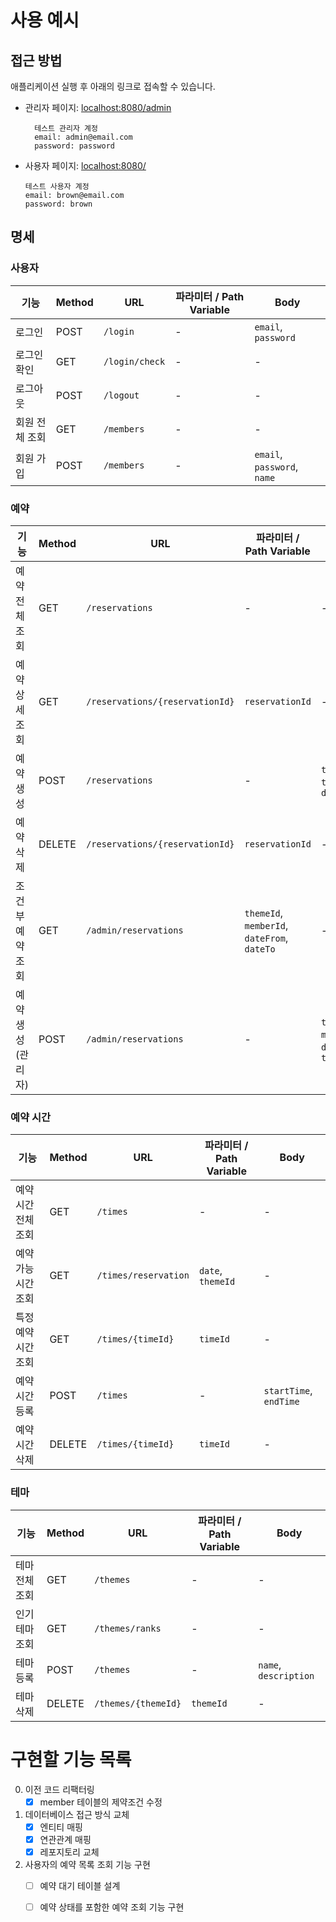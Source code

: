 # 사용 예시

## 접근 방법

애플리케이션 실행 후 아래의 링크로 접속할 수 있습니다.

- 관리자 페이지: [localhost:8080/admin](http://localhost:8080/admin)
    ```plaintext
      테스트 관리자 계정
      email: admin@email.com
      password: password
    ```

- 사용자 페이지: [localhost:8080/](http://localhost:8080/)
    ```plaintext
  테스트 사용자 계정
  email: brown@email.com
  password: brown
   ```

## 명세

### 사용자

| 기능       | Method | URL            | 파라미터 / Path Variable | Body                        |
|----------|--------|----------------|----------------------|-----------------------------|
| 로그인      | POST   | `/login`       | -                    | `email`, `password`         |
| 로그인 확인   | GET    | `/login/check` | -                    | -                           |
| 로그아웃     | POST   | `/logout`      | -                    | -                           |
| 회원 전체 조회 | GET    | `/members`     | -                    | -                           |
| 회원 가입    | POST   | `/members`     | -                    | `email`, `password`, `name` |

### 예약

| 기능          | Method | URL                             | 파라미터 / Path Variable                        | Body                                    |
|-------------|--------|---------------------------------|---------------------------------------------|-----------------------------------------|
| 예약 전체 조회    | GET    | `/reservations`                 | -                                           | -                                       |
| 예약 상세 조회    | GET    | `/reservations/{reservationId}` | `reservationId`                             | -                                       |
| 예약 생성       | POST   | `/reservations`                 | -                                           | `themeId`, `timeId`, `date`             |
| 예약 삭제       | DELETE | `/reservations/{reservationId}` | `reservationId`                             | -                                       |
| 조건부 예약 조회   | GET    | `/admin/reservations`           | `themeId`, `memberId`, `dateFrom`, `dateTo` | -                                       |
| 예약 생성 (관리자) | POST   | `/admin/reservations`           | -                                           | `themeId`, `memberId`, `date`, `timeId` |

### 예약 시간

| 기능          | Method | URL                  | 파라미터 / Path Variable | Body                   |
|-------------|--------|----------------------|----------------------|------------------------|
| 예약 시간 전체 조회 | GET    | `/times`             | -                    | -                      |
| 예약 가능 시간 조회 | GET    | `/times/reservation` | `date`, `themeId`    | -                      |
| 특정 예약 시간 조회 | GET    | `/times/{timeId}`    | `timeId`             | -                      |
| 예약 시간 등록    | POST   | `/times`             | -                    | `startTime`, `endTime` |
| 예약 시간 삭제    | DELETE | `/times/{timeId}`    | `timeId`             | -                      |

### 테마

| 기능       | Method | URL                 | 파라미터 / Path Variable | Body                  |
|----------|--------|---------------------|----------------------|-----------------------|
| 테마 전체 조회 | GET    | `/themes`           | -                    | -                     |
| 인기 테마 조회 | GET    | `/themes/ranks`     | -                    | -                     |
| 테마 등록    | POST   | `/themes`           | -                    | `name`, `description` |
| 테마 삭제    | DELETE | `/themes/{themeId}` | `themeId`            | -                     |

# 구현할 기능 목록

0. 이전 코드 리팩터링
    - [x] member 테이블의 제약조건 수정

1. 데이터베이스 접근 방식 교체
    - [x] 엔티티 매핑
    - [x] 연관관계 매핑
    - [x] 레포지토리 교체

2. 사용자의 예약 목록 조회 기능 구현
    - [ ] 예약 대기 테이블 설계
    - [ ] 예약 상태를 포함한 예약 조회 기능 구현

